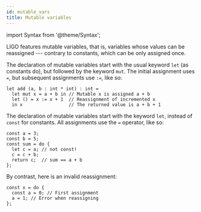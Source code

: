 ```yaml
---
id: mutable_vars
title: Mutable variables
---
```


import Syntax from '@theme/Syntax';

LIGO features mutable variables, that is, variables whose values can
be reassigned --- contrary to constants, which can be only assigned
once.

<Syntax syntax="cameligo">

The declaration of mutable variables start with the usual keyword
`let` (as constants do), but followed by the keyword `mut`. The
initial assignment uses `=`, but subsequent assignments use `:=`, like
so:

```cameligo group=mutable_vars
let add (a, b : int * int) : int =
  let mut x = a + b in // Mutable x is assigned a + b
  let () = x := x + 1  // Reassignment of incremented x
  in x                 // The returned value is a + b + 1
```

</Syntax>

<Syntax syntax="jsligo">

The declaration of mutable variables start with the keyword `let`,
instead of `const` for constants. All assignments use the `=`
operator, like so:

```jsligo group=mutable_vars
const a = 3;
const b = 5;
const sum = do {
  let c = a; // not const!
  c = c + b;
  return c;  // sum == a + b
};
```

By contrast, here is an invalid reassignment:

```jsligo skip
const x = do {
  const a = 0; // First assignment
  a = 1; // Error when reassigning
};
```
</Syntax>
